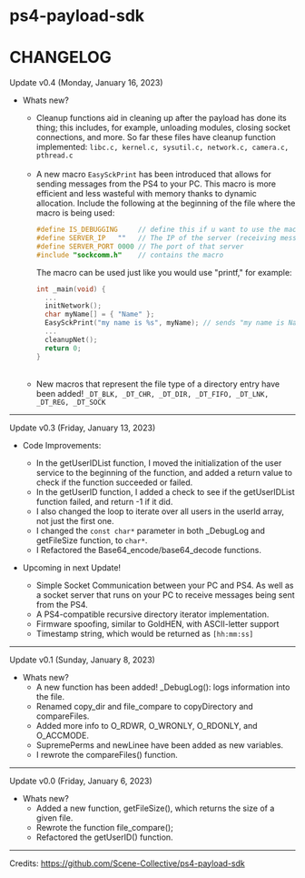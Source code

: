 # ps4-payload-sdk 
[](logo.png)
# CHANGELOG

Update v0.4 (Monday, January 16, 2023)
- Whats new?
  - Cleanup functions aid in cleaning up after the payload has done its thing; this includes, for example, unloading modules, closing socket connections, and more. So far these files have cleanup function implemented: `libc.c, kernel.c, sysutil.c, network.c, camera.c, pthread.c`
  <br>
  
  - A new macro `EasySckPrint` has been introduced that allows for sending messages from the PS4 to your PC. This macro is more efficient and less wasteful with memory thanks to dynamic allocation. Include the following at the beginning of the file where the macro is being used:
     ```C++
     #define IS_DEBUGGING     // define this if u want to use the macro
     #define SERVER_IP   ""   // The IP of the server (receiving messages)
     #define SERVER_PORT 0000 // The port of that server
     #include "sockcomm.h"    // contains the macro
     ```
     The macro can be used just like you would use "printf," for example:
     ```C++
     int _main(void) {
       ...
       initNetwork();
       char myName[] = { "Name" };
       EasySckPrint("my name is %s", myName); // sends "my name is Name" to pc.
       ...
       cleanupNet();
       return 0;
     }
     ```
  <br>
 
  - New macros that represent the file type of a directory entry have been added! `_DT_BLK, _DT_CHR, _DT_DIR, _DT_FIFO, _DT_LNK, _DT_REG, _DT_SOCK`
---
Update v0.3  (Friday, January 13, 2023)
- Code Improvements: 
  - In the getUserIDList function, I moved the initialization of the user service to the beginning of the function, and added a return value to check if the function succeeded or failed.
  - In the getUserID function, I added a check to see if the getUserIDList function failed, and return -1 if it did.
  - I also changed the loop to iterate over all users in the userId array, not just the first one.
  - I changed the `const char*` parameter in both _DebugLog and getFileSize function, to `char*`.
  - I Refactored the Base64_encode/base64_decode functions. 

- Upcoming in next Update!
  - Simple Socket Communication between your PC and PS4. As well as a socket server that runs on your PC to receive messages being sent from the PS4.
  - A PS4-compatible recursive directory iterator implementation.
  - Firmware spoofing, similar to GoldHEN, with ASCII-letter support
  - Timestamp string, which would be returned as `[hh:mm:ss]`
---
Update v0.1 (Sunday, January 8, 2023)
- Whats new?
  - A new function has been added! _DebugLog(): logs information into the file.
  - Renamed copy_dir and file_compare to copyDirectory and compareFiles.
  - Added more info to O_RDWR, O_WRONLY, O_RDONLY, and O_ACCMODE.
  - SupremePerms and newLinee have been added as new variables.
  - I rewrote the compareFiles() function.
---
Update v0.0 (Friday, January 6, 2023)
- Whats new? 
  - Added a new function, getFileSize(), which returns the size of a given file.
  - Rewrote the function file_compare();
  - Refactored the getUserID() function.
---
Credits:
https://github.com/Scene-Collective/ps4-payload-sdk
